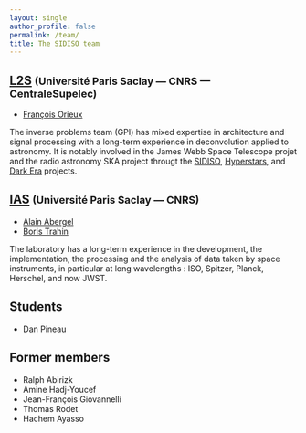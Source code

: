 ```yaml
---
layout: single
author_profile: false
permalink: /team/
title: The SIDISO team
---
```


## [L2S](http://www.l2s.centralesupelec.fr) <font size="4">(Université Paris Saclay — CNRS — CentraleSupelec)</font>

- [François Orieux](https://pro.orieux.fr)

The inverse problems team (GPI) has mixed expertise in architecture and signal
processing with a long-term experience in deconvolution applied to astronomy. It
is notably involved in the James Webb Space Telescope projet and the radio
astronomy SKA project througt the [SIDISO](http://sidiso.github.io),
[Hyperstars](http://hyperstars.fr/), and [Dark
Era](https://dark-era.pages.centralesupelec.fr/) projects.

## [IAS](https://www.ias.u-psud.fr/) <font size="4">(Université Paris Saclay — CNRS)</font>

- [Alain Abergel](mailto:alain.abergel@universite-paris-saclay.fr)
- [Boris Trahin](mailto:boris.trahin@universite-paris-saclay.fr>)

The laboratory has a long-term experience in the development, the
implementation, the processing and the analysis of data taken by space
instruments, in particular at long wavelengths : ISO, Spitzer, Planck, Herschel,
and now JWST.

## Students

- Dan Pineau

## Former members

- Ralph Abirizk
- Amine Hadj-Youcef
- Jean-François Giovannelli
- Thomas Rodet
- Hachem Ayasso
